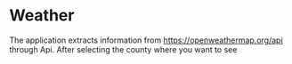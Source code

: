 # Weather
The application extracts information from https://openweathermap.org/api through Api. After selecting the county where you want to see
